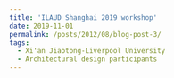 ```yaml
---
title: 'ILAUD Shanghai 2019 workshop'
date: 2019-11-01
permalink: /posts/2012/08/blog-post-3/
tags:
  - Xi'an Jiaotong-Liverpool University
  - Architectural design participants
---
```

